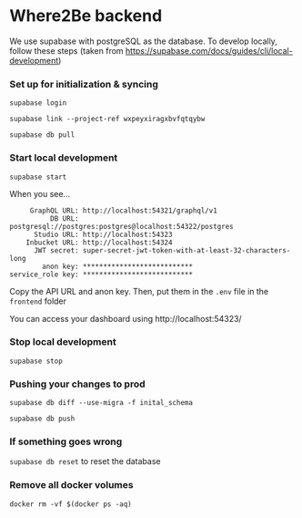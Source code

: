# Where2Be backend

We use supabase with postgreSQL as the database. To develop locally, follow these steps (taken from https://supabase.com/docs/guides/cli/local-development)

### Set up for initialization & syncing

`supabase login`

`supabase link --project-ref wxpeyxiragxbvfqtqybw`

`supabase db pull`

### Start local development

`supabase start`

When you see...

```      API URL: http://localhost:54321
     GraphQL URL: http://localhost:54321/graphql/v1
          DB URL: postgresql://postgres:postgres@localhost:54322/postgres
      Studio URL: http://localhost:54323
    Inbucket URL: http://localhost:54324
      JWT secret: super-secret-jwt-token-with-at-least-32-characters-long
        anon key: ***************************
service_role key: ***************************
```

Copy the API URL and anon key. Then, put them in the `.env` file in the `frontend` folder

You can access your dashboard using http://localhost:54323/

### Stop local development

`supabase stop`

### Pushing your changes to prod
`supabase db diff --use-migra -f inital_schema`

`supabase db push`

### If something goes wrong

`supabase db reset` to reset the database

### Remove all docker volumes

`docker rm -vf $(docker ps -aq)`